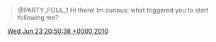 > @PARTY\_FOUL\_1 Hi there\! Im curious: what triggered you to start following me?

<img src="../../media/tweet.ico" width="12" /> [Wed Jun 23 20:50:38 +0000 2010](https://twitter.com/DromerDenker/status/16876436965)